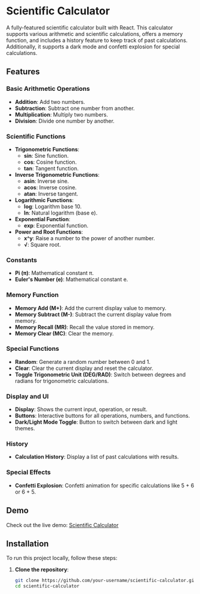 # Scientific Calculator

A fully-featured scientific calculator built with React. This calculator supports various arithmetic and scientific calculations, offers a memory function, and includes a history feature to keep track of past calculations. Additionally, it supports a dark mode and confetti explosion for special calculations.

## Features

### Basic Arithmetic Operations
- **Addition**: Add two numbers.
- **Subtraction**: Subtract one number from another.
- **Multiplication**: Multiply two numbers.
- **Division**: Divide one number by another.

### Scientific Functions
- **Trigonometric Functions**:
  - **sin**: Sine function.
  - **cos**: Cosine function.
  - **tan**: Tangent function.
- **Inverse Trigonometric Functions**:
  - **asin**: Inverse sine.
  - **acos**: Inverse cosine.
  - **atan**: Inverse tangent.
- **Logarithmic Functions**:
  - **log**: Logarithm base 10.
  - **ln**: Natural logarithm (base e).
- **Exponential Function**:
  - **exp**: Exponential function.
- **Power and Root Functions**:
  - **x^y**: Raise a number to the power of another number.
  - **√**: Square root.

### Constants
- **Pi (π)**: Mathematical constant π.
- **Euler's Number (e)**: Mathematical constant e.

### Memory Function
- **Memory Add (M+)**: Add the current display value to memory.
- **Memory Subtract (M-)**: Subtract the current display value from memory.
- **Memory Recall (MR)**: Recall the value stored in memory.
- **Memory Clear (MC)**: Clear the memory.

### Special Functions
- **Random**: Generate a random number between 0 and 1.
- **Clear**: Clear the current display and reset the calculator.
- **Toggle Trigonometric Unit (DEG/RAD)**: Switch between degrees and radians for trigonometric calculations.

### Display and UI
- **Display**: Shows the current input, operation, or result.
- **Buttons**: Interactive buttons for all operations, numbers, and functions.
- **Dark/Light Mode Toggle**: Button to switch between dark and light themes.

### History
- **Calculation History**: Display a list of past calculations with results.

### Special Effects
- **Confetti Explosion**: Confetti animation for specific calculations like 5 + 6 or 6 + 5.

## Demo

Check out the live demo: [Scientific Calculator](https://scientific-calculator-mac-os.vercel.app/)

## Installation

To run this project locally, follow these steps:

1. **Clone the repository**:
   ```bash
   git clone https://github.com/your-username/scientific-calculator.git
   cd scientific-calculator
